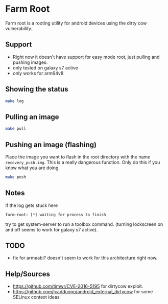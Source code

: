 # Farm Root
Farm root is a rooting utility for android devices using the dirty cow vulnerability. 

## Support
* Right now it doesn't have support for easy mode root, just pulling and pushing images.
* only tested on galaxy s7 active
* only works for arm64v8

## Showing the status
```bash
make log
```

## Pulling an image
```bash
make pull
```

## Pushing an image (flashing)
Place the image you want to flash in the root directory with the name `recovery_push.img`. This is a really dangerous function. Only do this if you know what you are doing.
```bash
make push
```

## Notes
If the log gets stuck here
```
farm-root: [*] waiting for process to finish
```
try to get system-server to run a toolbox command. (turning lockscreen on and off seems to work for galaxy s7 active). 

## TODO
* fix for armeabi? doesn't seem to work for this architecture right now.

## Help/Sources
* https://github.com/timwr/CVE-2016-5195 for dirtycow exploit.
* https://github.com/jcadduono/android_external_dirtycow for some SELinux context ideas

